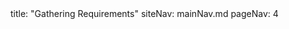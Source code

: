 <frontmatter>
title: "Gathering Requirements"
siteNav: mainNav.md
pageNav: 4
</frontmatter>

<include src="container-inPage-asFlat.md" boilerplate />
